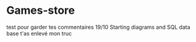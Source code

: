 # Games-store
test pour garder tes commentaires
19/10 Starting diagrams and SQL data base
t'as enlevé mon truc
